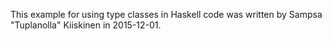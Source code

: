 This example for using type classes in Haskell code was
written by Sampsa "Tuplanolla" Kiiskinen in 2015-12-01.
